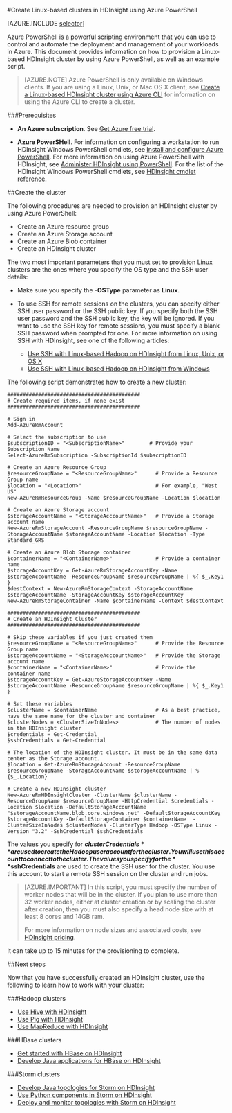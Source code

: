 <properties
   	pageTitle="Create Hadoop, HBase, or Storm clusters on Linux in HDInsight using the Azure PowerShell | Microsoft Azure"
   	description="Learn how to create Hadoop, HBase, or Storm clusters on Linux for HDInsight using the Azure PowerShell."
   	services="hdinsight"
   	documentationCenter=""
   	authors="mumian"
   	manager="paulettm"
   	editor="cgronlun"
	tags="azure-portal"/>

<tags
   	ms.service="hdinsight"
   	ms.devlang="na"
   	ms.topic="article"
   	ms.tgt_pltfrm="na"
   	ms.workload="big-data"
   	ms.date="11/16/2015"
   	ms.author="nitinme"/>

#Create Linux-based clusters in HDInsight using Azure PowerShell

[AZURE.INCLUDE [selector](../../includes/hdinsight-create-linux-cluster-selector.md)]

Azure PowerShell is a powerful scripting environment that you can use to control and automate the deployment and management of your workloads in Azure. This document provides information on how to provision a Linux-based HDInsight cluster by using Azure PowerShell, as well as an example script.

> [AZURE.NOTE] Azure PowerShell is only available on Windows clients. If you are using a Linux, Unix, or Mac OS X client, see [Create a Linux-based HDInsight cluster using Azure CLI](hdinsight-hadoop-create-linux-cluster-azure-cli.md) for information on using the Azure CLI to create a cluster.

###Prerequisites

- **An Azure subscription**. See [Get Azure free trial](http://azure.microsoft.com/documentation/videos/get-azure-free-trial-for-testing-hadoop-in-hdinsight/).

- __Azure PowerSHell__. For information on configuring a workstation to run HDInsight Windows PowerShell cmdlets, see [Install and configure Azure PowerShell](../install-configure-powershell.md). For more information on using Azure PowerShell with HDInsight, see [Administer HDInsight using PowerShell](hdinsight-administer-use-powershell.md). For the list of the HDInsight Windows PowerShell cmdlets, see [HDInsight cmdlet reference](https://msdn.microsoft.com/library/azure/dn858087.aspx).


##Create the cluster

The following procedures are needed to provision an HDInsight cluster by using Azure PowerShell:

- Create an Azure resource group
- Create an Azure Storage account
- Create an Azure Blob container
- Create an HDInsight cluster

The two most important parameters that you must set to provision Linux clusters are the ones where you specify the OS type and the SSH user details:

- Make sure you specify the **-OSType** parameter as **Linux**.
- To use SSH for remote sessions on the clusters, you can specify either SSH user password or the SSH public key. If you specify both the SSH user password and the SSH public key, the key will be ignored. If you want to use the SSH key for remote sessions, you must specify a blank SSH password when prompted for one. For more information on using SSH with HDInsight, see one of the following articles:
    
    * [Use SSH with Linux-based Hadoop on HDInsight from Linux, Unix, or OS X](hdinsight-hadoop-linux-use-ssh-unix.md)
    * [Use SSH with Linux-based Hadoop on HDInsight from Windows](hdinsight-hadoop-linux-use-ssh-windows.md)

The following script demonstrates how to create a new cluster:

    ###########################################
    # Create required items, if none exist
    ###########################################

    # Sign in
    Add-AzureRmAccount

    # Select the subscription to use
    $subscriptionID = "<SubscriptionName>"        # Provide your Subscription Name
    Select-AzureRmSubscription -SubscriptionId $subscriptionID

    # Create an Azure Resource Group
    $resourceGroupName = "<ResourceGroupName>"      # Provide a Resource Group name
    $location = "<Location>"                        # For example, "West US"
    New-AzureRmResourceGroup -Name $resourceGroupName -Location $location

    # Create an Azure Storage account
    $storageAccountName = "<StorageAcccountName>"   # Provide a Storage account name
    New-AzureRmStorageAccount -ResourceGroupName $resourceGroupName -StorageAccountName $storageAccountName -Location $location -Type Standard_GRS

    # Create an Azure Blob Storage container
    $containerName = "<ContainerName>"              # Provide a container name
    $storageAccountKey = Get-AzureRmStorageAccountKey -Name $storageAccountName -ResourceGroupName $resourceGroupName | %{ $_.Key1 }
    $destContext = New-AzureRmStorageContext -StorageAccountName $storageAccountName -StorageAccountKey $storageAccountKey
    New-AzureRmStorageContainer -Name $containerName -Context $destContext

    ###########################################
    # Create an HDInsight Cluster
    ###########################################

    # Skip these variables if you just created them
    $resourceGroupName = "<ResourceGroupName>"      # Provide the Resource Group name
    $storageAccountName = "<StorageAcccountName>"   # Provide the Storage account name
    $containerName = "<ContainerName>"              # Provide the container name
    $storageAccountKey = Get-AzureStorageAccountKey -Name $storageAccountName -ResourceGroupName $resourceGroupName | %{ $_.Key1 }

    # Set these variables
    $clusterName = $containerName           		# As a best practice, have the same name for the cluster and container
    $clusterNodes = <ClusterSizeInNodes>    		# The number of nodes in the HDInsight cluster
    $credentials = Get-Credential
    $sshCredentials = Get-Credential

    # The location of the HDInsight cluster. It must be in the same data center as the Storage account.
    $location = Get-AzureRmStorageAccount -ResourceGroupName $resourceGroupName -StorageAccountName $storageAccountName | %{$_.Location}

    # Create a new HDInsight cluster
    New-AzureRmHDInsightCluster -ClusterName $clusterName -ResourceGroupName $resourceGroupName -HttpCredential $credentials -Location $location -DefaultStorageAccountName "$storageAccountName.blob.core.windows.net" -DefaultStorageAccountKey $storageAccountKey -DefaultStorageContainer $containerName  -ClusterSizeInNodes $clusterNodes -ClusterType Hadoop -OSType Linux -Version "3.2" -SshCredential $sshCredentials

The values you specify for **$clusterCredentials** are used to create the Hadoop user account for the cluster. You will use this account to connect to the cluster. The values you specify for the **$sshCredentials** are used to create the SSH user for the cluster. You use this account to start a remote SSH session on the cluster and run jobs.

> [AZURE.IMPORTANT] In this script, you must specify the number of worker nodes that will be in the cluster. If you plan to use more than 32 worker nodes, either at cluster creation or by scaling the cluster after creation, then you must also specify a head node size with at least 8 cores and 14GB ram.
>
> For more information on node sizes and associated costs, see [HDInsight pricing](https://azure.microsoft.com/pricing/details/hdinsight/).

It can take up to 15 minutes for the provisioning to complete.

##Next steps

Now that you have successfully created an HDInsight cluster, use the following to learn how to work with your cluster:

###Hadoop clusters

* [Use Hive with HDInsight](hdinsight-use-hive.md)
* [Use Pig with HDInsight](hdinsight-use-pig.md)
* [Use MapReduce with HDInsight](hdinsight-use-mapreduce.md)

###HBase clusters

* [Get started with HBase on HDInsight](hdinsight-hbase-tutorial-get-stared-linux.md)
* [Develop Java applications for HBase on HDInsight](hdinsight-hbase-build-java-maven-linux)

###Storm clusters

* [Develop Java topologies for Storm on HDInsight](hdinsight-storm-develop-java-topology.md)
* [Use Python components in Storm on HDInsight](hdinsight-storm-develop-python.md)
* [Deploy and monitor topologies with Storm on HDInsight](hdinsight-storm-deploy-monitor-topology-linux.md)